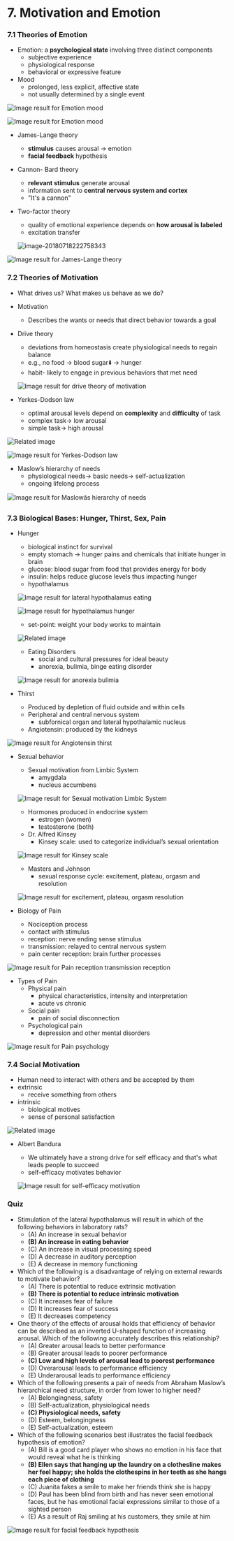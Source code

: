 # 7. Motivation and Emotion

### 7.1 Theories of Emotion

- Emotion: a **psychological state** involving three distinct components
	- subjective experience
	- physiological response
	- behavioral or expressive feature
- Mood
	- prolonged, less explicit, affective state
	- not usually determined by a single event

![Image result for Emotion mood](assets/mood-and-emotions-impact-on-team-performance-6-728.jpg)

![Image result for Emotion mood](assets/How-emotion-mood-and-personality-are-layered.png)

- James-Lange theory

	- **stimulus** causes arousal → emotion
	- **facial feedback** hypothesis

- Cannon- Bard theory

	- **relevant stimulus** generate arousal
	- information sent to **central nervous system and cortex**
	- "It's a cannon"

- Two-factor theory

	- quality of emotional experience depends on **how arousal is labeled**
	- excitation transfer

	![image-20180718222758343](assets/image-20180718222758343.png)

![Image result for James-Lange theory](assets/capture.jpg)

### 7.2 Theories of Motivation

- What drives us? What makes us behave as we do?

- Motivation

	- Describes the wants or needs that direct behavior towards a goal

- Drive theory

	- deviations from homeostasis create physiological needs to regain balance
	- e.g., no food → blood sugar⬇️ → hunger
	- habit- likely to engage in previous behaviors that met need

	![Image result for drive theory of motivation](assets/week-10-motivation-9-638.jpg)

- Yerkes-Dodson law

	- optimal arousal levels depend on **complexity** and **difficulty** of task
	- complex task→ low arousal
	- simple task→ high arousal

![Related image](assets/Yerkes-Dodson-Law-that-illustrates-a-possible-relationship-between-anxiety-level-and-task.ppm)

![Image result for Yerkes-Dodson law](assets/512px-OriginalYerkesDodson.svg.png)

- Maslow’s hierarchy of needs
	- physiological needs→ basic needs→ self-actualization
	- ongoing lifelong process

![Image result for Maslowâs hierarchy of needs](assets/maslow-5.jpg)

### 7.3 Biological Bases: Hunger, Thirst, Sex, Pain

- Hunger
  - biological instinct for survival
  - empty stomach → hunger pains and chemicals that initiate hunger in brain
  - glucose: blood sugar from food that provides energy for body
  - insulin: helps reduce glucose levels thus impacting hunger
  - hypothalamus

  ![Image result for lateral hypothalamus eating](assets/eating-neural-mechanisms-of-eating-a2-10-638.jpg)

  ![Image result for hypothalamus hunger](assets/C4o3Bp0WQAEoyq2.jpg)

  - set-point: weight your body works to maintain

  ![Related image](assets/setpoint.gif)

  - Eating Disorders
  	- social and cultural pressures for ideal beauty
  	- anorexia, bulimia, binge eating disorder

  ![Image result for anorexia bulimia](assets/7b8db93953b1197a9bdfc703ffd48646.jpg)

- Thirst

	- Produced by depletion of fluid outside and within cells
	- Peripheral and central nervous system
		- subfornical organ and lateral hypothalamic nucleus
	- Angiotensin: produced by the kidneys

![Image result for Angiotensin thirst](assets/thirst.jpg)

- Sexual behavior

	- Sexual motivation from Limbic System
		- amygdala
		- nucleus accumbens

	![Image result for Sexual motivation Limbic System](assets/The+Limbic+System+and+Sexual+Behavior.jpg)

	- Hormones produced in endocrine system
		- estrogen (women)
		- testosterone (both)
	- Dr. Alfred Kinsey
		- Kinsey scale: used to categorize individual’s sexual orientation

	![Image result for Kinsey scale](assets/tumblr_inline_nvuwm8zGqh1s0q1be_1280.png)

	- Masters and Johnson
		- sexual response cycle: excitement, plateau, orgasm and resolution

	![Image result for excitement, plateau, orgasm resolution](assets/sexual-response-cycle.jpg)

- Biology of Pain

	- Nociception process
	- contact with stimulus
	- reception: nerve ending sense stimulus
	- transmission: relayed to central nervous system
	- pain center reception: brain further processes

![Image result for Pain reception transmission reception](assets/cipa-pain-diagram.gif)

- Types of Pain
	- Physical pain
		- physical characteristics, intensity and interpretation
		- acute vs chronic
	- Social pain
		- pain of social disconnection
	- Psychological pain
		- depression and other mental disorders

![Image result for Pain psychology](assets/biosocial.png)

### 7.4 Social Motivation

- Human need to interact with others and be accepted by them
- extrinsic
	- receive something from others
- intrinsic
	- biological motives
	- sense of personal satisfaction

![Related image](assets/2013-09-04-MotivationsFrameworkas.png)

- Albert Bandura

	- We ultimately have a strong drive for self efficacy and that's what leads people to succeed
	- self-efficacy motivates behavior

	![Image result for self-efficacy  motivation](assets/motivational-theories-27-728.jpg)

### Quiz

- Stimulation of the lateral hypothalamus will result in which of the following behaviors in laboratory rats?
	- (A) An increase in sexual behavior
	- **(B) An increase in eating behavior**
	- (C) An increase in visual processing speed
	- (D) A decrease in auditory perception
	- (E) A decrease in memory functioning
- Which of the following is a disadvantage of relying on external rewards to motivate behavior?
	- (A) There is potential to reduce extrinsic motivation
	- **(B) There is potential to reduce intrinsic motivation**
	- (C) It increases fear of failure
	- (D) It increases fear of success
	- (E) It decreases competency
- One theory of the effects of arousal holds that efficiency of behavior can be described as an inverted U-shaped function of increasing arousal. Which of the following accurately describes this relationship?
	- (A) Greater arousal leads to better performance
	- (B) Greater arousal leads to poorer performance
	- **(C) Low and high levels of arousal lead to poorest performance**
	- (D) Overarousal leads to performance efficiency
	- (E) Underarousal leads to performance efficiency
- Which of the following presents a pair of needs from Abraham Maslow’s hierarchical need structure, in order from lower to higher need?
	- (A) Belongingness, safety
	- (B) Self-actualization, physiological needs
	- **(C) Physiological needs, safety**
	- (D) Esteem, belongingness
	- (E) Self-actualization, esteem
- Which of the following scenarios best illustrates the facial feedback hypothesis of emotion?
	- (A) Bill is a good card player who shows no emotion in his face that would reveal what he is thinking
	- **(B) Ellen says that hanging up the laundry on a clothesline makes her feel happy; she holds the clothespins in her teeth as she hangs each piece of clothing**
	- (C) Juanita fakes a smile to make her friends think she is happy
	- (D) Paul has been blind from birth and has never seen emotional faces, but he has emotional facial expressions similar to those of a sighted person
	- (E) As a result of Raj smiling at his customers, they smile at him

![Image result for facial feedback hypothesis](assets/1200-607785-feedback-hypothesis-with-examples.jpg)
